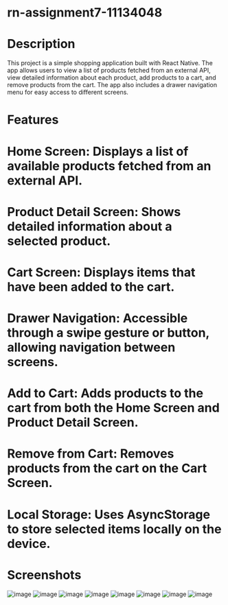 # rn-assignment7-11134048
# Description
This project is a simple shopping application built with React Native. 
The app allows users to view a list of products fetched from an external API, 
view detailed information about each product, add products to a cart, and remove products from the cart. 
The app also includes a drawer navigation menu for easy access to different screens.

# Features
# Home Screen: Displays a list of available products fetched from an external API.
# Product Detail Screen: Shows detailed information about a selected product.
# Cart Screen: Displays items that have been added to the cart.
# Drawer Navigation: Accessible through a swipe gesture or button, allowing navigation between screens.
# Add to Cart: Adds products to the cart from both the Home Screen and Product Detail Screen.
# Remove from Cart: Removes products from the cart on the Cart Screen.
# Local Storage: Uses AsyncStorage to store selected items locally on the device.

# Screenshots
![image](https://github.com/user-attachments/assets/c28c4913-95b1-402e-a2e4-c8dd9dfc6d2f)
![image](https://github.com/user-attachments/assets/1a2eadda-95d9-4ce7-873e-25b4069abd84)
![image](https://github.com/user-attachments/assets/42d3b9f3-2edd-4fa5-b168-b6ecd7fbc0b0)
![image](https://github.com/user-attachments/assets/490edd88-2bef-49f7-afa9-c15111fccc84)
![image](https://github.com/user-attachments/assets/b1e0e8a3-43ee-48e4-b6c4-ec16cd5aae73)
![image](https://github.com/user-attachments/assets/e5896f8b-f058-4723-ab77-2e2641ba1255)
![image](https://github.com/user-attachments/assets/a7e7e20d-06f7-4896-b496-eae9c0ca361c)
![image](https://github.com/user-attachments/assets/c99da91b-9128-4f39-b958-44530a58c388)

